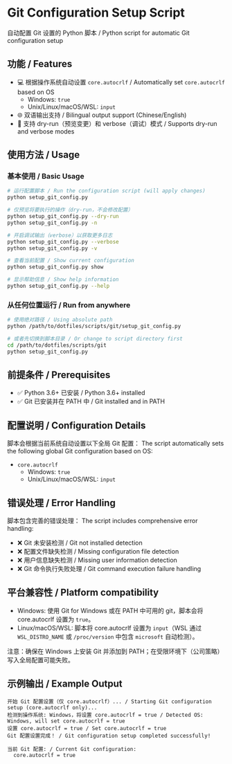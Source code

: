 # Git Configuration Setup Script

自动配置 Git 设置的 Python 脚本 / Python script for automatic Git configuration setup

## 功能 / Features

- 💻 根据操作系统自动设置 `core.autocrlf` / Automatically set `core.autocrlf` based on OS
  - Windows: `true`
  - Unix/Linux/macOS/WSL: `input`
- 🌐 双语输出支持 / Bilingual output support (Chinese/English)
- 🧪 支持 dry-run（预览变更）和 verbose（调试）模式 / Supports dry-run and verbose modes

## 使用方法 / Usage

### 基本使用 / Basic Usage

```bash
# 运行配置脚本 / Run the configuration script (will apply changes)
python setup_git_config.py

# 仅预览将要执行的操作（dry-run，不会修改配置）
python setup_git_config.py --dry-run
python setup_git_config.py -n

# 开启调试输出（verbose）以获取更多日志
python setup_git_config.py --verbose
python setup_git_config.py -v

# 查看当前配置 / Show current configuration
python setup_git_config.py show

# 显示帮助信息 / Show help information
python setup_git_config.py --help
```

### 从任何位置运行 / Run from anywhere

```bash
# 使用绝对路径 / Using absolute path
python /path/to/dotfiles/scripts/git/setup_git_config.py

# 或者先切换到脚本目录 / Or change to script directory first
cd /path/to/dotfiles/scripts/git
python setup_git_config.py
```

## 前提条件 / Prerequisites

- ✅ Python 3.6+ 已安装 / Python 3.6+ installed
- ✅ Git 已安装并在 PATH 中 / Git installed and in PATH

## 配置说明 / Configuration Details

脚本会根据当前系统自动设置以下全局 Git 配置：
The script automatically sets the following global Git configuration based on OS:

- `core.autocrlf`
  - Windows: `true`
  - Unix/Linux/macOS/WSL: `input`

## 错误处理 / Error Handling

脚本包含完善的错误处理：
The script includes comprehensive error handling:

- ❌ Git 未安装检测 / Git not installed detection
- ❌ 配置文件缺失检测 / Missing configuration file detection
- ❌ 用户信息缺失检测 / Missing user information detection
- ❌ Git 命令执行失败处理 / Git command execution failure handling

## 平台兼容性 / Platform compatibility

- Windows: 使用 Git for Windows 或在 PATH 中可用的 git，脚本会将 core.autocrlf 设置为 `true`。
- Linux/macOS/WSL: 脚本将 core.autocrlf 设置为 `input`（WSL 通过 `WSL_DISTRO_NAME` 或 `/proc/version` 中包含 `microsoft` 自动检测）。

注意：确保在 Windows 上安装 Git 并添加到 PATH；在受限环境下（公司策略）写入全局配置可能失败。

## 示例输出 / Example Output

```text
开始 Git 配置设置（仅 core.autocrlf）... / Starting Git configuration setup (core.autocrlf only)...
检测到操作系统: Windows，将设置 core.autocrlf = true / Detected OS: Windows, will set core.autocrlf = true
设置 core.autocrlf = true / Set core.autocrlf = true
Git 配置设置完成！ / Git configuration setup completed successfully!

当前 Git 配置: / Current Git configuration:
  core.autocrlf = true
```
